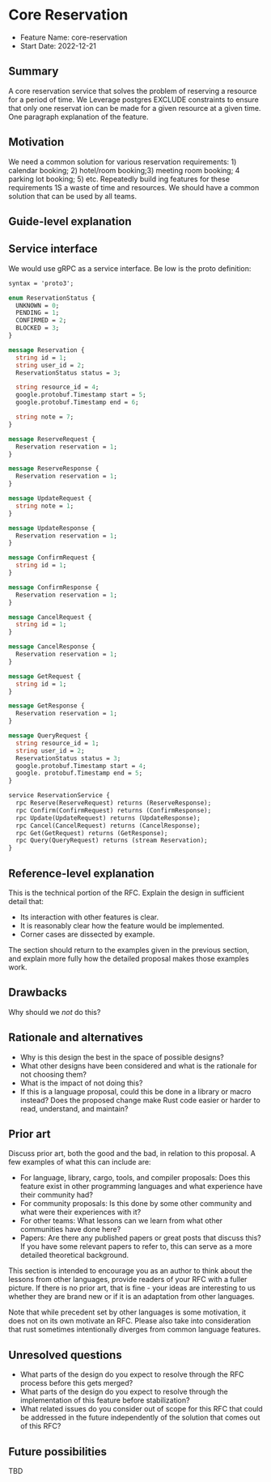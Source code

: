 # Core Reservation

- Feature Name: core-reservation
- Start Date: 2022-12-21

## Summary

A core reservation service that solves the problem of reserving a resource for a period of time. We Leverage postgres
EXCLUDE constraints to ensure that only one reservat ion can be made for a given resource at a given time.
One paragraph explanation of the feature.

## Motivation

We need a common solution for various reservation requirements: 1) calendar booking; 2) hotel/room booking;3) meeting
room booking; 4 parking lot booking; 5) etc. Repeatedly build ing features for these requirements 1S a waste
of time and resources. We should have a common solution that can be used by all teams.

## Guide-level explanation

## Service interface

We would use gRPC as a service interface. Be low is the proto definition:

```protobuf
syntax = 'proto3';

enum ReservationStatus {
  UNKNOWN = 0;
  PENDING = 1;
  CONFIRMED = 2;
  BLOCKED = 3;
}

message Reservation {
  string id = 1;
  string user_id = 2;
  ReservationStatus status = 3;

  string resource_id = 4;
  google.protobuf.Timestamp start = 5;
  google.protobuf.Timestamp end = 6;

  string note = 7;
}

message ReserveRequest {
  Reservation reservation = 1;
}

message ReserveResponse {
  Reservation reservation = 1;
}

message UpdateRequest {
  string note = 1;
}

message UpdateResponse {
  Reservation reservation = 1;
}

message ConfirmRequest {
  string id = 1;
}

message ConfirmResponse {
  Reservation reservation = 1;
}

message CancelRequest {
  string id = 1;
}

message CancelResponse {
  Reservation reservation = 1;
}

message GetRequest {
  string id = 1;
}

message GetResponse {
  Reservation reservation = 1;
}

message QueryRequest {
  string resource_id = 1;
  string user_id = 2;
  ReservationStatus status = 3;
  google.protobuf.Timestamp start = 4;
  google. protobuf.Timestamp end = 5;
}

service ReservationService {
  rpc Reserve(ReserveRequest) returns (ReserveResponse);
  rpc Confirm(ConfirmRequest) returns (ConfirmResponse);
  rpc Update(UpdateRequest) returns (UpdateResponse);
  rpc Cancel(CancelRequest) returns (CancelResponse);
  rpc Get(GetRequest) returns (GetResponse);
  rpc Query(QueryRequest) returns (stream Reservation);
}
```

## Reference-level explanation

[reference-level-explanation]: #reference-level-explanation

This is the technical portion of the RFC. Explain the design in sufficient detail that:

- Its interaction with other features is clear.
- It is reasonably clear how the feature would be implemented.
- Corner cases are dissected by example.

The section should return to the examples given in the previous section, and explain more fully how the detailed
proposal makes those examples work.

## Drawbacks

[drawbacks]: #drawbacks

Why should we *not* do this?

## Rationale and alternatives

[rationale-and-alternatives]: #rationale-and-alternatives

- Why is this design the best in the space of possible designs?
- What other designs have been considered and what is the rationale for not choosing them?
- What is the impact of not doing this?
- If this is a language proposal, could this be done in a library or macro instead? Does the proposed change make Rust
  code easier or harder to read, understand, and maintain?

## Prior art

[prior-art]: #prior-art

Discuss prior art, both the good and the bad, in relation to this proposal.
A few examples of what this can include are:

- For language, library, cargo, tools, and compiler proposals: Does this feature exist in other programming languages
  and what experience have their community had?
- For community proposals: Is this done by some other community and what were their experiences with it?
- For other teams: What lessons can we learn from what other communities have done here?
- Papers: Are there any published papers or great posts that discuss this? If you have some relevant papers to refer to,
  this can serve as a more detailed theoretical background.

This section is intended to encourage you as an author to think about the lessons from other languages, provide readers
of your RFC with a fuller picture.
If there is no prior art, that is fine - your ideas are interesting to us whether they are brand new or if it is an
adaptation from other languages.

Note that while precedent set by other languages is some motivation, it does not on its own motivate an RFC.
Please also take into consideration that rust sometimes intentionally diverges from common language features.

## Unresolved questions

[unresolved-questions]: #unresolved-questions

- What parts of the design do you expect to resolve through the RFC process before this gets merged?
- What parts of the design do you expect to resolve through the implementation of this feature before stabilization?
- What related issues do you consider out of scope for this RFC that could be addressed in the future independently of
  the solution that comes out of this RFC?

## Future possibilities

TBD
